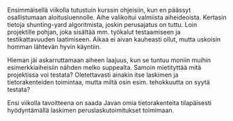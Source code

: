 Ensimmäisellä viikolla tutustuin kurssin ohjeisiin, kun en päässyt osallistumaan aloitusluennolle. Aihe valikoitui valmiista aiheideoista. Kertasin tietoja shunting-yard algoritmista, joskin perusajatus on tuttu. Loin projektille pohjan, joka sisältää mm. työkalut testaamiseen ja testikattavuuden laatimiseen. Aikaa ei aivan kauheasti ollut, mutta uskoisin homman lähtevän hyvin käyntiin.

Hieman jäi askarruttamaan aiheen laajuus, kun se tuntuu moniin muihin esimerkkiaiheisiin nähden melko suppealta. Samoin mietityttää mitä projektissa voi testata? Oletettavasti ainakin itse laskimen ja tietorakenteiden toimintaa, mutta miltä osin esim. tehokkuutta on syytä testata?

Ensi viikolla tavoitteena on saada Javan omia tietorakenteita tilapäisesti hyödyntämällä laskimen peruslaskutoimitukset toimimaan.